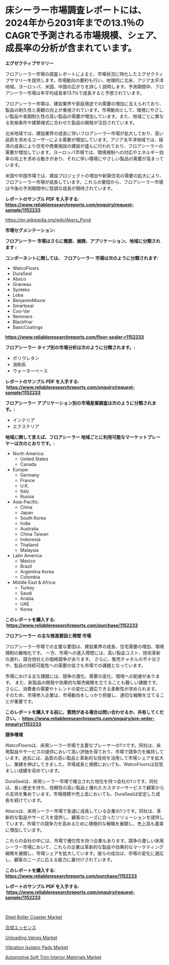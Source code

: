 <p><h1>床シーラー市場調査レポートには、2024年から2031年までの13.1％のCAGRで予測される市場規模、シェア、成長率の分析が含まれています。</h1></p><p><strong>エグゼクティブサマリー</strong></p>
<p><p>フロアシーラー市場の調査レポートによると、市場状況に特化したエグゼクティブサマリーを提供します。市場動向の要約も行い、地理的に北米、アジア太平洋地域、ヨーロッパ、米国、中国の広がりを詳しく説明します。予測期間中、フロアシーラー市場は年平均成長率13.1％で成長すると予想されています。</p><p>フロアシーラー市場は、建設業界や家庭用途での需要の増加に支えられており、製品の耐久性と美観の向上が重視されています。市場動向として、環境にやさしい製品や長期耐久性の高い製品の需要が増加しています。また、地域ごとに異なる気候条件や建築様式に合わせた製品の開発が注目されています。</p><p>北米地域では、建設業界の成長に伴いフロアシーラー市場が拡大しており、高い品質を求めるユーザーによる需要が増加しています。アジア太平洋地域では、経済の成長により住宅や商業施設の建設が盛んに行われており、フロアシーラーの需要が増加しています。ヨーロッパ市場では、環境規制への対応やエネルギー効率の向上を求める動きがあり、それに伴い環境にやさしい製品の需要が高まっています。</p><p>米国や中国市場では、建設プロジェクトの増加や新築住宅の需要の拡大により、フロアシーラー市場が成長しています。これらの要因から、フロアシーラー市場は今後の予測期間中に堅調な成長が期待されています。</p></p>
<p><strong>レポートのサンプル PDF を入手する: <a href="https://www.reliableresearchreports.com/enquiry/request-sample/1152233">https://www.reliableresearchreports.com/enquiry/request-sample/1152233</a></strong></p>
<p><a href="https://en.wikipedia.org/wiki/Akers_Pond">https://en.wikipedia.org/wiki/Akers_Pond</a></p>
<p><strong>市場セグメンテーション:</strong></p>
<p><strong> フロアシーラー 市場はさらに概要、展開、アプリケーション、地域に分類されます :</strong></p>
<p><strong>コンポーネントに関しては、 フロアシーラー 市場は次のように分類されます: &nbsp;</strong></p>
<p><ul><li>WatcoFloors</li><li>DuraSeal</li><li>Absco</li><li>Granwax</li><li>Synteko</li><li>Loba</li><li>BenjaminMoore</li><li>Smartseal</li><li>Coo-Var</li><li>Remmers</li><li>Blackfriar</li><li>BasicCoatings</li></ul></p>
<p><strong><a href="https://www.reliableresearchreports.com/floor-sealer-r1152233">https://www.reliableresearchreports.com/floor-sealer-r1152233</a></strong></p>
<p><strong> フロアシーラー タイプ別の市場分析は次のように分類されます。:</strong></p>
<p><ul><li>ポリウレタン</li><li>溶剤系</li><li>ウォーターベース</li></ul></p>
<p><strong>レポートのサンプル PDF を入手する: &nbsp;<a href="https://www.reliableresearchreports.com/enquiry/request-sample/1152233">https://www.reliableresearchreports.com/enquiry/request-sample/1152233</a></strong></p>
<p><strong> フロアシーラー アプリケーション別の市場産業調査は次のように分類されます。:</strong></p>
<p><ul><li>インテリア</li><li>エクステリア</li></ul></p>
<p><strong>地域に関して言えば、フロアシーラー 地域ごとに利用可能なマーケットプレーヤーは次のとおりです。:</strong></p>
<p><ul>
    <li>
        North America:
        <ul>
            <li>United States</li>
            <li>Canada</li>
        </ul>
    </li>
    <li>
        Europe:
        <ul>
            <li>Germany</li>
            <li>France</li>
            <li>U.K.</li>
            <li>Italy</li>
            <li>Russia</li>
        </ul>
    </li>
    <li>
        Asia-Pacific:
        <ul>
            <li>China</li>
            <li>Japan</li>
            <li>South Korea</li>
            <li>India</li>
            <li>Australia</li>
            <li>China Taiwan</li>
            <li>Indonesia</li>
            <li>Thailand</li>
            <li>Malaysia</li>
        </ul>
    </li>
    <li>
        Latin America:
        <ul>
            <li>Mexico</li>
            <li>Brazil</li>
            <li>Argentina Korea</li>
            <li>Colombia</li>
        </ul>
    </li>
    <li>
        Middle East & Africa:
        <ul>
            <li>Turkey</li>
            <li>Saudi</li>
            <li>Arabia</li>
            <li>UAE</li>
            <li>Korea</li>
        </ul>
    </li>
    </ul></p>
<p><strong>このレポートを購入する: &nbsp;<a href="https://www.reliableresearchreports.com/purchase/1152233">https://www.reliableresearchreports.com/purchase/1152233</a></strong></p>
<p><strong>フロアシーラー の主な推進要因と障壁 市場</strong></p>
<p><p>フロアシーラー市場での主要な要因は、建設業界の成長、住宅需要の増加、環境規制の厳格化です。 一方、市場への進入障壁には、高い製品コスト、技術革新の遅れ、競合他社との価格競争があります。 さらに、販売チャネルの不十分さや、製品の持続可能性への需要の低さも市場での課題となっています。</p><p>市場における主な課題には、競争の激化、需要の変化、環境への配慮があります。 また、新製品の開発や効果的な販売戦略を立てることも難しい課題です。 さらに、消費者の需要やトレンドの変化に適応できる柔軟性が求められます。 そのため、市場参入企業は、市場動向をしっかり把握し、適切な戦略を立てることが重要です。</p></p>
<p><strong>このレポートを購入する前に、質問がある場合は問い合わせるか、共有してください。:&nbsp; <a href="https://www.reliableresearchreports.com/enquiry/pre-order-enquiry/1152233">https://www.reliableresearchreports.com/enquiry/pre-order-enquiry/1152233</a></strong></p>
<p><strong>競争環境</strong></p>
<p><p>WatcoFloorsは、床用シーラー市場で主要なプレーヤーの1つです。同社は、床用製品やサービスの提供において高い評価を得ており、市場で競争力を維持しています。過去には、品質の高い製品と革新的な技術を活用して市場シェアを拡大し、業績を伸ばしてきました。市場成長と規模においても、WatcoFloorsは目覚ましい成績を収めています。</p><p>DuraSealは、床用シーラー市場で確立された地位を持つ会社の1つです。同社は、長い歴史を持ち、信頼性の高い製品と優れたカスタマーサービスで顧客からの支持を集めています。市場規模や売上高においても、DuraSealは安定した成長を続けています。</p><p>Abscoは、床用シーラー市場で急速に成長している企業の1つです。同社は、革新的な製品やサービスを提供し、顧客のニーズに合ったソリューションを提供しています。市場での競争力を高めるために積極的な戦略を展開し、売上高も着実に増加しています。</p><p>これらの会社の中には、市場で優位性を持つ企業もあります。競争の激しい床用シーラー市場において、これらの企業は革新的な製品や効果的なマーケティング戦略を展開し、市場シェアを拡大しています。彼らの成功は、市場の変化に適応し、顧客のニーズに応える能力に裏付けされています。</p></p>
<p><strong>このレポートを購入する: &nbsp; <a href="https://www.reliableresearchreports.com/purchase/1152233">https://www.reliableresearchreports.com/purchase/1152233</a></strong></p>
<p><strong>レポートのサンプル PDF を入手する: &nbsp;<a href="https://www.reliableresearchreports.com/enquiry/request-sample/1152233">https://www.reliableresearchreports.com/enquiry/request-sample/1152233</a></strong><strong></strong></p>
<p>&nbsp;</p>
<p><p><a href="https://medium.com/@luke.wilson7856/global-steel-roller-coaster-market-size-is-expected-to-reach-at-a-cagr-of-12-6-5f130edb5c30">Steel Roller Coaster Market</a></p><p><a href="https://github.com/DanykaKilback/Market-Research-Report-List-2/blob/main/47412273591.md">合成エッセンス</a></p><p><a href="https://github.com/yazulaeha/Market-Research-Report-List-1/blob/main/unloading-valves-market.md">Unloading Valves Market</a></p><p><a href="https://github.com/haleemasakdiya1/Market-Research-Report-List-1/blob/main/vibration-isolator-pads-market.md">Vibration Isolator Pads Market</a></p><p><a href="https://medium.com/@luke.russell779/automotive-soft-trim-interior-materials-market-investigation-industry-evolution-and-forecast-till-caf9c2a1d455">Automotive Soft Trim Interior Materials Market</a></p></p>